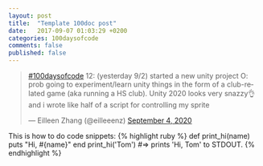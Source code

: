 ```yaml
---
layout: post
title:  "Template 100doc post"
date:   2017-09-07 01:03:29 +0200
categories: 100daysofcode
comments: false
published: false
---
```

<!--- the key to this is that we don't have the more tag--->


<!--- insert the tweet lol --->
<blockquote class="twitter-tweet"><p lang="en" dir="ltr"><a href="https://twitter.com/hashtag/100daysofcode?src=hash&amp;ref_src=twsrc%5Etfw">#100daysofcode</a> 12: (yesterday 9/2) started a new unity project O: prob going to experiment/learn unity things in the form of a club-related game (aka running a HS club). Unity 2020 looks very snazzy👌and i wrote like half of a script for controlling my sprite</p>&mdash; Eilleen Zhang (@eilleeenz) <a href="https://twitter.com/eilleeenz/status/1301679305940893697?ref_src=twsrc%5Etfw">September 4, 2020</a></blockquote> <script async src="https://platform.twitter.com/widgets.js" charset="utf-8"></script>



This is how to do code snippets:
{% highlight ruby %}
def print_hi(name)
  puts "Hi, #{name}"
end
print_hi('Tom')
#=> prints 'Hi, Tom' to STDOUT.
{% endhighlight %}